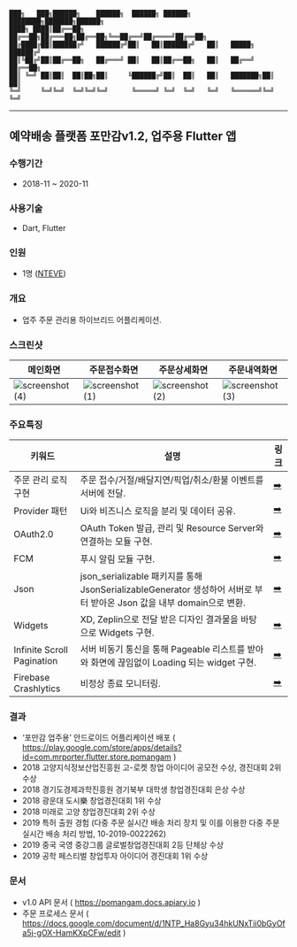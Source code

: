 ```
███╗   ███╗██████╗    ██████╗  ██████╗ ██████╗ ████████╗███████╗██████╗
████╗ ████║██╔══██╗   ██╔══██╗██╔═══██╗██╔══██╗╚══██╔══╝██╔════╝██╔══██╗
██╔████╔██║██████╔╝   ██████╔╝██║   ██║██████╔╝   ██║   █████╗  ██████╔╝
██║╚██╔╝██║██╔══██╗   ██╔═══╝ ██║   ██║██╔══██╗   ██║   ██╔══╝  ██╔══██╗
██║ ╚═╝ ██║██║  ██║██╗██║     ╚██████╔╝██║  ██║   ██║   ███████╗██║  ██║
╚═╝     ╚═╝╚═╝  ╚═╝╚═╝╚═╝      ╚═════╝ ╚═╝  ╚═╝   ╚═╝   ╚══════╝╚═╝  ╚═╝
```
---

## 예약배송 플랫폼 포만감v1.2, 업주용 Flutter 앱

### 수행기간
- 2018-11 ~ 2020-11

### 사용기술
- Dart, Flutter

### 인원
- 1명 ([NTEVE](https://github.com/cholnh))

### 개요
- 업주 주문 관리용 하이브리드 어플리케이션.

### 스크린샷
|메인화면|주문접수화면|주문상세화면|주문내역화면|
|--|--|--|--|
|![screenshot (4)](https://user-images.githubusercontent.com/23611497/110626212-ca81de00-81e3-11eb-983f-f5049ef948d1.png)|![screenshot (1)](https://user-images.githubusercontent.com/23611497/110626228-cfdf2880-81e3-11eb-9427-b732eed4410b.png)|![screenshot (2)](https://user-images.githubusercontent.com/23611497/110626240-d40b4600-81e3-11eb-82d3-f2efaad48b66.png)|![screenshot (3)](https://user-images.githubusercontent.com/23611497/110626246-d7063680-81e3-11eb-8b46-4cf8772b3254.png)|

### 주요특징
|키워드|설명|링크|
|--|--|--|
| 주문 관리 로직 구현 | 주문 접수/거절/배달지연/픽업/취소/환불 이벤트를 서버에 전달. |[:arrow_right:](https://github.com/cholnh/pomangam_store_flutter/blob/ebb4124b932f59d3fb04b90275765163b93cd39c/lib/repositories/order/order_repository.dart#L31-L71)|
| Provider 패턴 | Ui와 비즈니스 로직을 분리 및 데이터 공유. |[:arrow_right:](https://github.com/cholnh/pomangam_store_flutter/tree/master/lib/providers)|
| OAuth2.0 | OAuth Token 발급, 관리 및 Resource Server와 연결하는 모듈 구현. |[:arrow_right:](https://github.com/cholnh/pomangam_store_flutter/blob/ebb4124b932f59d3fb04b90275765163b93cd39c/lib/_bases/network/repository/authorization_repository.dart#L8-L185)|
| FCM | 푸시 알림 모듈 구현. |[:arrow_right:](https://github.com/cholnh/pomangam_store_flutter/blob/ebb4124b932f59d3fb04b90275765163b93cd39c/lib/_bases/initalizer/initializer.dart#L205-L261)|
| Json | json_serializable 패키지를 통해 JsonSerializableGenerator 생성하어 서버로 부터 받아온 Json 값을 내부 domain으로 변환. |[:arrow_right:](https://github.com/cholnh/pomangam_store_flutter/blob/ebb4124b932f59d3fb04b90275765163b93cd39c/lib/domains/deliverysite/delivery_site.dart#L21-L27)|
| Widgets | XD, Zeplin으로 전달 받은 디자인 결과물을 바탕으로 Widgets 구현. |[:arrow_right:](https://github.com/cholnh/pomangam_store_flutter/tree/master/lib/views/mobile)|
| Infinite Scroll Pagination | 서버 비동기 통신을 통해 Pageable 리스트를 받아와 화면에 끊임없이 Loading 되는 widget 구현. |[:arrow_right:](https://github.com/cholnh/pomangam_store_flutter/blob/ebb4124b932f59d3fb04b90275765163b93cd39c/lib/providers/vbank/vbank_model.dart#L39-L46)|
| Firebase Crashlytics | 비정상 종료 모니터링. |[:arrow_right:](https://github.com/cholnh/pomangam_store_flutter/blob/ebb4124b932f59d3fb04b90275765163b93cd39c/lib/main.dart#L31-L39)|

### 결과
- ‘포만감 업주용’ 안드로이드 어플리케이션 배포 ( https://play.google.com/store/apps/details?id=com.mrporter.flutter.store.pomangam )
- 2018 고양지식정보산업진흥원 고-로켓 창업 아이디어 공모전 수상, 경진대회 2위 수상
- 2018 경기도경제과학진흥원 경기북부 대학생 창업경진대회 은상 수상
- 2018 광운대 도시樂 창업경진대회 1위 수상
- 2018 미래로 고양 창업경진대회 2위 수상
- 2019 특허 출원 경험 (다중 주문 실시간 배송 처리 장치 및 이를 이용한 다중 주문 실시간 배송 처리 방법, 10-2019-0022262)
- 2019 중국 국영 중강그룹 글로벌창업경진대회 2등 단체상 수상
- 2019 공학 페스티벌 창업투자 아이디어 경진대회 1위 수상

### 문서
- v1.0 API 문서 ( https://pomangam.docs.apiary.io )
- 주문 프로세스 문서 ( https://docs.google.com/document/d/1NTP_Ha8Gyu34hkUNxTii0bGyOfa5j-gOX-HamKXpCFw/edit )
